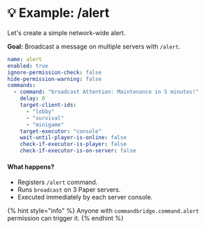 # 💡 Example: /alert

Let's create a simple network-wide alert.

**Goal:** Broadcast a message on multiple servers with `/alert`.

```yaml
name: alert
enabled: true
ignore-permission-check: false
hide-permission-warning: false
commands:
  - command: "broadcast Attention: Maintenance in 5 minutes!"
    delay: 0
    target-client-ids:
      - "lobby"
      - "survival"
      - "minigame"
    target-executor: "console"
    wait-until-player-is-online: false
    check-if-executor-is-player: false
    check-if-executor-is-on-server: false
```

#### What happens?

* Registers `/alert` command.
* Runs `broadcast` on 3 Paper servers.
* Executed immediately by each server console.

{% hint style="info" %}
Anyone with `commandbridge.command.alert` permission can trigger it.
{% endhint %}
